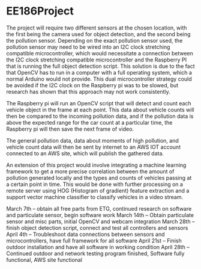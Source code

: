 # EE186Project

The project will require two different sensors at the chosen location, with the first being the camera used for object detection, and the second being the pollution sensor. Depending on the exact pollution sensor used, the pollution sensor may need to be wired into an I2C clock stretching compatible microcontroller, which would necessitate a connection between the I2C clock stretching compatible microcontroller and the Raspberry PI that is running the full object detection script. This solution is due to the fact that OpenCV has to run in a computer with a full operating system, which a normal Arduino would not provide. This dual microcontroller strategy could be avoided if the I2C clock on the Raspberry pi was to be slowed, but research has shown that this approach may not work consistently.

The Raspberry pi will run an OpenCV script that will detect and count each vehicle object in the frame at each point. This data about vehicle counts will then be compared to the incoming pollution data, and if the pollution data is above the expected range for the car count at a particular time, the Raspberry pi will then save the next frame of video.


The general pollution data, data about moments of high pollution, and vehicle count data will then be sent by internet to an AWS IOT account connected to an AWS site, which will publish the gathered data. 

An extension of this project would involve integrating a machine learning framework to get a more precise correlation between the amount of pollution generated locally and the types and counts of vehicles passing at a certain point in time. This would be done with further processing on a remote server using HOG (Histogram of gradient) feature extraction and a support vector machine classifier to classify vehicles in a video stream. 

March 7th – obtain all free parts from ETG, continued research on software and particulate sensor, begin software work
March 14th – Obtain particulate sensor and misc parts, initial OpenCV and webcam integration
March 28th – finish object detection script, connect and test all controllers and sensors
April 4th – Troubleshoot data connections between sensors and microcontrollers, have full framework for all software
April 21st – Finish outdoor installation and have all software in working condition
April 28th – Continued outdoor and network testing program finished, Software fully functional, AWS site functional 
